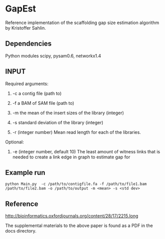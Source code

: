 GapEst
======

Reference implementation of the scaffolding gap size estimation
algorithm by Kristoffer Sahlin.

Dependencies
------------
Python modules scipy, pysam0.6, networkx1.4

INPUT
-----

Required arguments:

1. -c a contig file (path to) 

2.  -f a BAM of SAM file  (path to)

3. -m  the mean of the insert sizes of the library (integer)

4. -s standard deviation of the library (integer)

5. -r (integer number) Mean read length for each of the libraries. 

Optional:

1. -e (integer number, default 10) The least amount of witness links that is needed to create a link edge in graph to estimate gap for


Example run
-----------

    python Main.py  -c /path/to/contigfile.fa -f /path/to/file1.bam /path/to/file2.bam -o /path/to/output -m <mean> -s <std dev>

Reference
---------
http://bioinformatics.oxfordjournals.org/content/28/17/2215.long

The supplemental materials to the above paper is found as a PDF
in the docs directory. 

